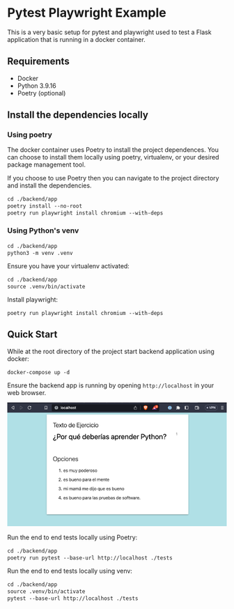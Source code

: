 # Pytest Playwright Example

This is a very basic setup for pytest and playwright used to test a Flask application that is running in a docker container.

## Requirements

* Docker
* Python 3.9.16
* Poetry (optional)

## Install the dependencies locally

### Using poetry

The docker container uses Poetry to install the project dependences. You can choose to install them locally using poetry, virtualenv, 
or your desired package management tool.

If you choose to use Poetry then you can navigate to the project directory and install the dependencies.

```
cd ./backend/app
poetry install --no-root
poetry run playwright install chromium --with-deps
```

### Using Python's venv

```
cd ./backend/app
python3 -m venv .venv
```

Ensure you have your virtualenv activated:

```
cd ./backend/app
source .venv/bin/activate
```

Install playwright:

```
poetry run playwright install chromium --with-deps
```


## Quick Start

While at the root directory of the project start backend application using docker:

```
docker-compose up -d
```

Ensure the backend app is running by opening `http://localhost` in your web browser.

![image](ejercisio.png)

Run the end to end tests locally using Poetry:

```
cd ./backend/app
poetry run pytest --base-url http://localhost ./tests
```

Run the end to end tests locally using venv:

```
cd ./backend/app
source .venv/bin/activate
pytest --base-url http://localhost ./tests
```
